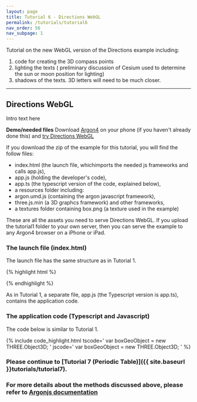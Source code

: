 ```yaml
---
layout: page
title: Tutorial 6 - Directions WebGL
permalink: /tutorials/tutorial6
nav_order: 56
nav_subpage: 1
---
```


Tutorial on the new WebGL version of the Directions example including:

1. code for creating the 3D compass points
2. lighting the texts ( preliminary discussion of Cesium used to determine the sun or moon position for lighting)
3. shadows of the texts.  3D letters will need to be much closer.



---


## Directions WebGL

Intro text here

**Demo/needed files**
Download [Argon4](https://itunes.apple.com/us/app/argon4/id944297993?ls=1&mt=8) on your phone (if you haven't already done this) and [try Directions WebGL](argon4://tutorials.argonjs.io/code/tutorials/tutorial6)

If you download the zip of the example for this tutorial, you will find the follow files:

* index.html (the launch file, whichimports the needed js frameworks and calls app.js),
* app.js (holding the developer's code),
* app.ts (the typescript version of the code, explained below), 
* a resources folder including:
* argon.umd.js (containing the argon javascript framework), 
* three.js.min (a 3D graphcs framework) and other frameworks,
* a textures folder containing box.png (a texture used in the example)

These are all the assets you need to serve Directions WebGL. If you upload the tutorial1 folder to your own server, then you can serve the example to any Argon4 browser on a iPhone or iPad. 

### The launch file (index.html)

The launch file has the same structure as in Tutorial 1. 

{% highlight html %}
<html>
  <meta name="viewport" content="width=device-width, initial-scale=1.0, maximum-scale=1.0, user-scalable=0" />
  <head>
    <title>Tutorial 2 - Simple Argon Application</title>
    <script src="./resources/lib/three/three.min.js"></script>
    <script src="./resources/lib/argon.umd.js"></script>
  </head>
  <body>
    <div id="argon"></div>
    <script src="./app.js"></script>   
  </body>

</html>
{% endhighlight %}

As in Tutorial 1, a separate file, app.js (the Typescript version is app.ts), contains the application code. 

### The application code (Typescript and Javascript)

The code below is similar to Tutorial 1. 

{% include code_highlight.html
tscode='
var boxGeoObject = new THREE.Object3D;
'
jscode='
var boxGeoObject = new THREE.Object3D;
'
%}


### Please continue to [Tutorial 7 (Periodic Table)]({{ site.baseurl }}tutorials/tutorial7).

### For more details about the methods discussed above, please refer to [Argonjs documentation](http://argonjs.io/argon/index.html)


